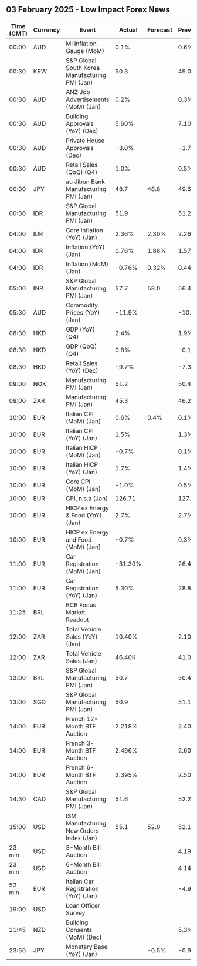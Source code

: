 ## 03 February 2025 - Low Impact Forex News

| Time (GMT) | Currency | Event | Actual | Forecast | Previous |
|------|----------|-------|--------|----------|----------|
| 00:00 | AUD | MI Inflation Gauge (MoM) | 0.1% |  | 0.6% |
| 00:30 | KRW | S&P Global South Korea Manufacturing PMI (Jan) | 50.3 |  | 49.0 |
| 00:30 | AUD | ANZ Job Advertisements (MoM) (Jan) | 0.2% |  | 0.3% |
| 00:30 | AUD | Building Approvals (YoY) (Dec) | 5.60% |  | 7.10% |
| 00:30 | AUD | Private House Approvals (Dec) | -3.0% |  | -1.7% |
| 00:30 | AUD | Retail Sales (QoQ) (Q4) | 1.0% |  | 0.5% |
| 00:30 | JPY | au Jibun Bank Manufacturing PMI (Jan) | 48.7 | 48.8 | 49.6 |
| 00:30 | IDR | S&P Global Manufacturing PMI (Jan) | 51.9 |  | 51.2 |
| 04:00 | IDR | Core Inflation (YoY) (Jan) | 2.36% | 2.30% | 2.26% |
| 04:00 | IDR | Inflation (YoY) (Jan) | 0.76% | 1.88% | 1.57% |
| 04:00 | IDR | Inflation (MoM) (Jan) | -0.76% | 0.32% | 0.44% |
| 05:00 | INR | S&P Global Manufacturing PMI (Jan) | 57.7 | 58.0 | 56.4 |
| 05:30 | AUD | Commodity Prices (YoY) (Jan) | -11.9% |  | -10.7% |
| 08:30 | HKD | GDP (YoY) (Q4) | 2.4% |  | 1.9% |
| 08:30 | HKD | GDP (QoQ) (Q4) | 0.8% |  | -0.1% |
| 08:30 | HKD | Retail Sales (YoY) (Dec) | -9.7% |  | -7.3% |
| 09:00 | NOK | Manufacturing PMI (Jan) | 51.2 |  | 50.4 |
| 09:00 | ZAR | Manufacturing PMI (Jan) | 45.3 |  | 46.2 |
| 10:00 | EUR | Italian CPI (MoM) (Jan) | 0.6% | 0.4% | 0.1% |
| 10:00 | EUR | Italian CPI (YoY) (Jan) | 1.5% |  | 1.3% |
| 10:00 | EUR | Italian HICP (MoM) (Jan) | -0.7% |  | 0.1% |
| 10:00 | EUR | Italian HICP (YoY) (Jan) | 1.7% |  | 1.4% |
| 10:00 | EUR | Core CPI (MoM) (Jan) | -1.0% |  | 0.5% |
| 10:00 | EUR | CPI, n.s.a (Jan) | 126.71 |  | 127.07 |
| 10:00 | EUR | HICP ex Energy & Food (YoY) (Jan) | 2.7% |  | 2.7% |
| 10:00 | EUR | HICP ex Energy and Food (MoM) (Jan) | -0.7% |  | 0.3% |
| 11:00 | EUR | Car Registration (MoM) (Jan) | -31.30% |  | 26.40% |
| 11:00 | EUR | Car Registration (YoY) (Jan) | 5.30% |  | 28.80% |
| 11:25 | BRL | BCB Focus Market Readout |  |  |  |
| 12:00 | ZAR | Total Vehicle Sales (YoY) (Jan) | 10.40% |  | 2.10% |
| 12:00 | ZAR | Total Vehicle Sales (Jan) | 46.40K |  | 41.09K |
| 13:00 | BRL | S&P Global Manufacturing PMI (Jan) | 50.7 |  | 50.4 |
| 13:00 | SGD | S&P Global Manufacturing PMI (Jan) | 50.9 |  | 51.1 |
| 14:00 | EUR | French 12-Month BTF Auction | 2.218% |  | 2.407% |
| 14:00 | EUR | French 3-Month BTF Auction | 2.496% |  | 2.608% |
| 14:00 | EUR | French 6-Month BTF Auction | 2.395% |  | 2.508% |
| 14:30 | CAD | S&P Global Manufacturing PMI (Jan) | 51.6 |  | 52.2 |
| 15:00 | USD | ISM Manufacturing New Orders Index (Jan) | 55.1 | 52.0 | 52.1 |
| 23 min | USD | 3-Month Bill Auction |  |  | 4.195% |
| 23 min | USD | 6-Month Bill Auction |  |  | 4.140% |
| 53 min | EUR | Italian Car Registration (YoY) (Jan) |  |  | -4.9% |
| 19:00 | USD | Loan Officer Survey |  |  |  |
| 21:45 | NZD | Building Consents (MoM) (Dec) |  |  | 5.3% |
| 23:50 | JPY | Monetary Base (YoY) (Jan) |  | -0.5% | -0.9% |

